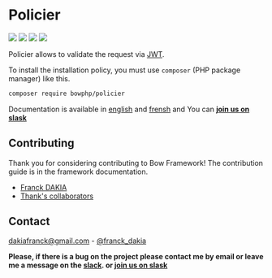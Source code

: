 # Policier

<a href="https://bowphp.github.io/docs/policier" title="docs"><img src="https://img.shields.io/badge/docs-read%20docs-blue.svg?style=flat-square"/></a>
<a href="https://packagist.org/packages/bowphp/policier" title="version"><img src="https://img.shields.io/packagist/v/bowphp/policier.svg?style=flat-square"/></a>
<a href="https://github.com/bowphp/policier/blob/master/LICENSE" title="license"><img src="https://img.shields.io/github/license/mashape/apistatus.svg?style=flat-square"/></a>
<a href="https://travis-ci.org/bowphp/policier" title="Travis branch"><img src="https://img.shields.io/travis/bowphp/policier/master.svg?style=flat-square"/></a>

Policier allows to validate the request via [JWT](https://jwt.io).

To install the installation policy, you must use `composer` (PHP package manager) like this.

```bash
composer require bowphp/policier
```

Documentation is available in [english](./docs/en.md) and [frensh](./docs/fr.md) and You can **[join us on slask](https://join.slack.com/t/bowphp/shared_invite/enQtNzMxOTQ0MTM2ODM5LTQ3MWQ3Mzc1NDFiNDYxMTAyNzBkNDJlMTgwNDJjM2QyMzA2YTk4NDYyN2NiMzM0YTZmNjU1YjBhNmJjZThiM2Q)**

## Contributing

Thank you for considering contributing to Bow Framework! The contribution guide is in the framework documentation.

- [Franck DAKIA](https://github.com/papac)
- [Thank's collaborators](https://github.com/bowphp/policier/graphs/contributors)

## Contact

[dakiafranck@gmail.com](mailto:dakiafranck@gmail.com) - [@franck_dakia](https://twitter.com/franck_dakia)

**Please, if there is a bug on the project please contact me by email or leave me a message on the [slack](https://bowphp.slack.com). or [join us on slask](https://join.slack.com/t/bowphp/shared_invite/enQtNzMxOTQ0MTM2ODM5LTQ3MWQ3Mzc1NDFiNDYxMTAyNzBkNDJlMTgwNDJjM2QyMzA2YTk4NDYyN2NiMzM0YTZmNjU1YjBhNmJjZThiM2Q)**